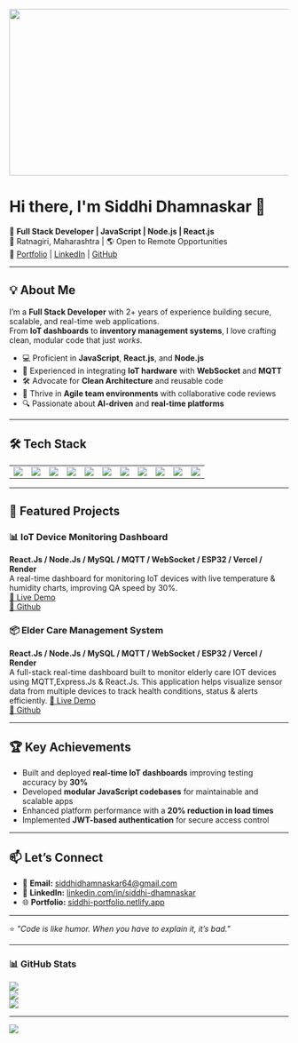 <p align="center">
  <img width="1000" height="300" src="https://miro.medium.com/max/1200/0*M4bxiCIjcTK-2Xr6.jpeg">
</p>
<h1> Hi there, I'm Siddhi Dhamnaskar 👋 </h1>

🚀 **Full Stack Developer | JavaScript | Node.js | React.js**  
📍 Ratnagiri, Maharashtra | 🌎 Open to Remote Opportunities  
💼 [Portfolio](https://siddhi-dhamnaskar.vercel.app/) | [LinkedIn](https://www.linkedin.com/in/siddhi-dhamnaskar) | [GitHub](https://github.com/siddhidhamnaskar)  

---

## 💡 About Me
I’m a **Full Stack Developer** with 2+ years of experience building secure, scalable, and real-time web applications.  
From **IoT dashboards** to **inventory management systems**, I love crafting clean, modular code that just *works*.

- 💻 Proficient in **JavaScript**, **React.js**, and **Node.js**
- 📡 Experienced in integrating **IoT hardware** with **WebSocket** and **MQTT**
- 🛠 Advocate for **Clean Architecture** and reusable code
- 🤝 Thrive in **Agile team environments** with collaborative code reviews
- 🔍 Passionate about **AI-driven** and **real-time platforms**

---

## 🛠 Tech Stack

<table>
  <tr>
    <td><img src="https://img.shields.io/badge/HTML5-E34F26?style=for-the-badge&logo=html5&logoColor=white" /></td>
    <td><img src="https://img.shields.io/badge/CSS3-1572B6?style=for-the-badge&logo=css3&logoColor=white" /></td>
    <td><img src="https://img.shields.io/badge/JavaScript-F7DF1E?style=for-the-badge&logo=javascript&logoColor=black" /></td>
    <td><img src="https://img.shields.io/badge/React-61DAFB?style=for-the-badge&logo=react&logoColor=black" /></td>
    <!-- Node.js -->
<td><img src="https://img.shields.io/badge/Node.js-339933?style=for-the-badge&logo=nodedotjs&logoColor=white" /></td>

<!-- MongoDB -->
<td><img src="https://img.shields.io/badge/MongoDB-47A248?style=for-the-badge&logo=mongodb&logoColor=white" /></td>

<!-- MySQL -->
<td><img src="https://img.shields.io/badge/MySQL-4479A1?style=for-the-badge&logo=mysql&logoColor=white" /></td>

<!-- Express.js -->
<td><img src="https://img.shields.io/badge/Express.js-000000?style=for-the-badge&logo=express&logoColor=white" /></td>

<!-- Git -->
<td><img src="https://img.shields.io/badge/Git-F05032?style=for-the-badge&logo=git&logoColor=white" /></td>

<!-- GitHub -->
<td><img src="https://img.shields.io/badge/GitHub-181717?style=for-the-badge&logo=github&logoColor=white" /></td>

<!-- Postman -->
<td><img src="https://img.shields.io/badge/Postman-FF6C37?style=for-the-badge&logo=postman&logoColor=white" /></td>
    <!-- Add more badges as needed -->
  </tr>
</table>

---

## 📌 Featured Projects

### 📊 IoT Device Monitoring Dashboard
**React.Js / Node.Js / MySQL / MQTT / WebSocket / ESP32 / Vercel / Render**  
A real-time dashboard for monitoring IoT devices with live temperature & humidity charts, improving QA speed by 30%.  
[🔗 Live Demo](https://device-testing-dashboard.vercel.app/)  
[🔗 Github](https://github.com/siddhidhamnaskar/DeviceTestingDashboard)  

### 📦 Elder Care Management System
**React.Js / Node.Js / MySQL / MQTT / WebSocket / ESP32 / Vercel / Render**  
A full-stack real-time dashboard built to monitor elderly care IOT devices using MQTT,Express.Js & React.Js. This application helps visualize sensor data from multiple devices to track health conditions, status & alerts efficiently.
[🔗 Live Demo](https://elder-care-dashboard.vercel.app/)  
[🔗 Github](https://github.com/siddhidhamnaskar/ElderCareDashboard)  

---

## 🏆 Key Achievements
- Built and deployed **real-time IoT dashboards** improving testing accuracy by **30%**  
- Developed **modular JavaScript codebases** for maintainable and scalable apps  
- Enhanced platform performance with a **20% reduction in load times**  
- Implemented **JWT-based authentication** for secure access control  

---

## 📫 Let’s Connect
- 📧 **Email:** siddhidhamnaskar64@gmail.com  
- 💼 **LinkedIn:** [linkedin.com/in/siddhi-dhamnaskar](https://www.linkedin.com/in/siddhi-dhamnaskar)  
- 🌐 **Portfolio:** [siddhi-portfolio.netlify.app](https://siddhi-dhamnaskar.vercel.app/)  

---
⭐️ _"Code is like humor. When you have to explain it, it’s bad."_  



---

### 📊 GitHub Stats

![](https://github-readme-stats.vercel.app/api?username=siddhidhamnaskar&theme=dark&hide_border=true&include_all_commits=false&count_private=false)<br/>
![](https://github-readme-streak-stats.herokuapp.com/?user=siddhidhamnaskar&theme=dark&hide_border=true)<br/>
![](https://github-readme-stats.vercel.app/api/top-langs/?username=siddhidhamnaskar&theme=dark&hide_border=true&layout=compact)

---

[![](https://visitcount.itsvg.in/api?id=siddhidhamnaskar&icon=0&color=0)](https://visitcount.itsvg.in)
